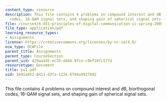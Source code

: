```yaml
---
content_type: resource
description: This file contains 4 problems on compound interest and dB, biorthogonal
  codes, 16-QAM signal sets, and shaping gain of spherical signal sets.
file: /courses/6-451-principles-of-digital-communication-ii-spring-2005/3e91a9520411d3fa12266784a9927602_ps1.pdf
file_type: application/pdf
learning_resource_types:
- Assignments
license: https://creativecommons.org/licenses/by-nc-sa/4.0/
ocw_type: OCWFile
parent_title: Assignments
parent_type: CourseSection
parent_uid: 429aa445-ec35-d484-97ce-c9ef10fc57fd
resourcetype: Document
title: ps1.pdf
uid: 3e91a952-0411-d3fa-1226-6784a9927602
---
```

This file contains 4 problems on compound interest and dB, biorthogonal codes, 16-QAM signal sets, and shaping gain of spherical signal sets.